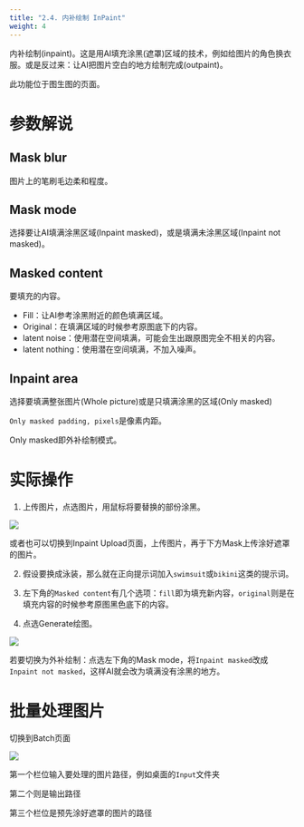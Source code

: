```yaml
---
title: "2.4. 内补绘制 InPaint"
weight: 4
---
```


内补绘制(inpaint)。这是用AI填充涂黑(遮罩)区域的技术，例如给图片的角色换衣服。或是反过来：让AI把图片空白的地方绘制完成(outpaint)。

此功能位于图生图的页面。


# 参数解说

## Mask blur

图片上的笔刷毛边柔和程度。

## Mask mode

选择要让AI填满涂黑区域(Inpaint masked)，或是填满未涂黑区域(Inpaint not masked)。

## Masked content

要填充的内容。

- Fill：让AI参考涂黑附近的颜色填满区域。
- Original：在填满区域的时候参考原图底下的内容。
- latent noise：使用潜在空间填满，可能会生出跟原图完全不相关的内容。
- latent nothing：使用潜在空间填满，不加入噪声。


## Inpaint area

选择要填满整张图片(Whole picture)或是只填满涂黑的区域(Only masked)

`Only masked padding, pixels`是像素内距。

Only masked即外补绘制模式。


# 实际操作

1. 上传图片，点选图片，用鼠标将要替换的部份涂黑。

![](/posts/stable-diffusion-webui-manuals/images/ZU9XkZU.webp)

或者也可以切换到Inpaint Upload页面，上传图片，再于下方Mask上传涂好遮罩的图片。

2. 假设要换成泳装，那么就在正向提示词加入`swimsuit`或`bikini`这类的提示词。

3. 左下角的`Masked content`有几个选项：`fill`即为填充新内容，`original`则是在填充内容的时候参考原图黑色底下的内容。

4. 点选Generate绘图。

![](/posts/stable-diffusion-webui-manuals/images/LIxlFVA.webp)

若要切换为外补绘制：点选左下角的Mask mode，将`Inpaint masked`改成`Inpaint not masked`，这样AI就会改为填满没有涂黑的地方。


# 批量处理图片

切换到Batch页面

![](/posts/stable-diffusion-webui-manuals/images/Screenshot_20230420_143750.webp)

第一个栏位输入要处理的图片路径，例如桌面的`Input`文件夹

第二个则是输出路径

第三个栏位是预先涂好遮罩的图片的路径
